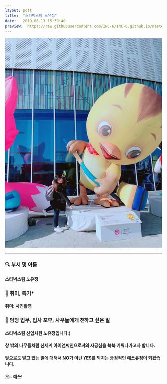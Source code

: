 ```yaml
---
layout: post
title:  "스타벅스팀 노유정"
date:   2019-06-13 15:39:40
preview:  https://raw.githubusercontent.com/INC-6/INC-6.github.io/master/_asset/%EB%8F%99%EA%B8%B0%EC%82%AC%EC%A7%84/191913.jpg
---
```


![Picture 1](https://raw.githubusercontent.com/INC-6/INC-6.github.io/master/_asset/%EC%85%80%EC%B9%B4/%EC%9C%A0%EC%A0%95.jpg)

---

### 🔍 **부서 및 이름**

#### 스타벅스팀 노유정  

### 🔔 **취미, 특기***

#### 취미: 사진촬영

### 🔔 **담당 업무, 입사 포부, 사우들에게 전하고 싶은 말**

#### 스타벅스팀 신입사원 노유정입니다:)

#### 창 밖의 나무들처럼 신세계 아이앤씨인으로서의 자긍심을 쑥쑥 키워나가고자 합니다.

#### 앞으로도  맡고 있는 일에 대해서 NO가 아닌 YES를 외치는 긍정적인 예쓰유정이 되겠습니다.

#### 오~ 예쓰!